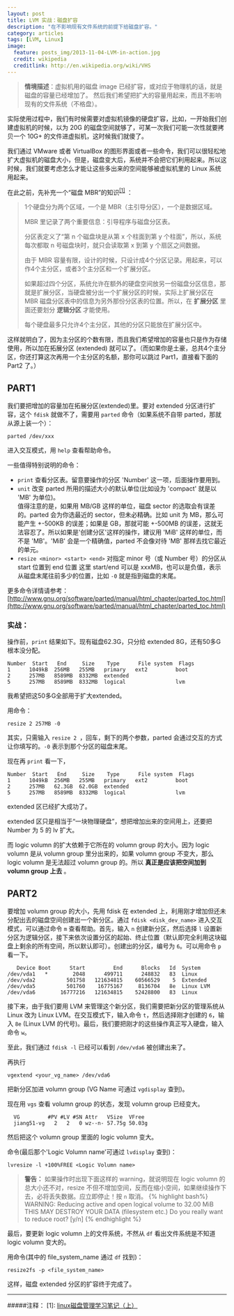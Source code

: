 ```yaml
---
layout: post
title: LVM 实战：磁盘扩容
description: "在不影响现有文件系统的前提下给磁盘扩容。"
category: articles
tags: [LVM, Linux]
image:
  feature: posts_img/2013-11-04-LVM-in-action.jpg
  credit: wikipedia
  creditlink: http://en.wikipedia.org/wiki/VHS
---
```


>  **情境描述**：虚拟机用的磁盘 image 已经扩容，或对应于物理机的话，就是磁盘的容量已经增加了。
然后我们希望把扩大的容量用起来，而且不影响现有的文件系统（不格盘）。

实际使用过程中，我们有时候需要对虚拟机镜像的硬盘扩容，比如，一开始我们创建虚拟机的时候，以为 20G 的磁盘空间就够了，可某一次我们可能一次性就要拷贝一个 10G+ 的文件进虚拟机，这时候我们就傻了。

我们通过 VMware 或者 VirtualBox 的图形界面或者一些命令，我们可以很轻松地扩大虚拟机的磁盘大小，但是，磁盘变大后，系统并不会把它们利用起来。所以这时候，我们就要考虑怎么才能让这些多出来的空间能够被虚拟机里的 Linux 系统用起来。

在此之前，先补充一个“磁盘 MBR”的知识<sup>[[1]](#note1)</sup> ：

> 1个硬盘分为两个区域，一个是 MBR（主引导分区），一个是数据区域。
> 
> MBR 里记录了两个重要信息：引导程序与磁盘分区表。
> 
> 分区表定义了“第 n 个磁盘块是从第 x 个柱面到第 y 个柱面”，所以，系统每次都取 n 号磁盘块时，就只会读取第 x 到第 y 个扇区之间数据。
> 
> 由于 MBR 容量有限，设计的时候，只设计成4个分区记录。用起来，可以作4个主分区，或者3个主分区和一个扩展分区。
> 
> 如果超过四个分区，系统允许在额外的硬盘空间放另一份磁盘分区信息，那就是扩展分区，当硬盘被分出一个扩展分区的时候，实际上扩展分区在 MBR 磁盘分区表中的信息为另外那份分区表的位置。所以，在 **扩展分区** 里面还要划分 **逻辑分区** 才能使用。
> 
> 每个硬盘最多只允许4个主分区，其他的分区只能放在扩展分区中。


这样就明白了，因为主分区的个数有限，而且我们希望增加的容量也只是作为存储使用，所以加在拓展分区 (extended) 就可以了。（而如果你是土豪，总共4个主分区，你还打算这次再用一个主分区的名额，那你可以跳过 Part1，直接看下面的 Part2 了。）

## PART1

我们要把增加的容量加在拓展分区(extended)里。要对 extended 分区进行扩容，这个 `fdisk` 就做不了，需要用 `parted` 命令（如果系统不自带 parted，那就从源上装一个）：

```
parted /dev/xxx
```

进入交互模式，用 `help` 查看帮助命令。

一些值得特别说明的命令：

* `print` 查看分区表。留意要操作的分区 'Number' 这一项，后面操作要用到。
* `unit` 改变 parted 所用的描述大小的默认单位(比如设为 'compact' 就是以 'MB' 为单位)。  
值得注意的是，如果用 MB/GB 这样的单位，磁盘 sector 的选取会有误差的。parted 会为你选最近的 sector，但未必精确。比如 unit 为 MB，那么可能产生 +-500KB 的误差；如果是 GB，那就可能 +-500MB 的误差，这就无法容忍了。所以如果是'创建分区'这样的操作，建议用 'MiB' 这样的单位，而不是 'MB'。'MiB' 会是一个精确值，parted 不会像对待 'MB' 那样去找它最近的单元。
* `resize <minor> <start> <end>` 对指定 minor 号（或 Number 号）的分区从 start 位置到 end 位置
这里 start/end 可以是 xxxMB，也可以是负值，表示从磁盘末尾往前多少的位置，比如 `-0` 就是指到磁盘的末尾。

更多命令详情请参考：
[http://www.gnu.org/software/parted/manual/html_chapter/parted_toc.html](http://www.gnu.org/software/parted/manual/html_chapter/parted_toc.html)


### 实战：

操作前，`print` 结果如下。现有磁盘62.3G，只分给 extended 8G，还有50多G根本没分配。

```
Number  Start   End     Size    Type      File system  Flags
1      1049kB  256MB   255MB   primary   ext2         boot
2      257MB   8589MB  8332MB  extended
5      257MB   8589MB  8332MB  logical                lvm
```

我希望把这50多G全部用于扩大extended。

用命令：

```
resize 2 257MB -0
```

其实，只需输入 `resize 2 `，回车，剩下的两个参数，parted 会通过交互的方式让你填写的。`-0` 表示到那个分区的磁盘末尾。

现在再 `print` 看一下，

```
Number  Start   End     Size    Type      File system  Flags
1      1049kB  256MB   255MB   primary   ext2         boot
2      257MB   62.3GB  62.0GB  extended
5      257MB   8589MB  8332MB  logical                lvm
```

extended 区已经扩大成功了。

extended 区只是相当于“一块物理硬盘”，想把增加出来的空间用上，还要把 Number 为 5 的 lv 扩大。

而 logic volumn 的扩大依赖于它所在的 volumn group 的大小。因为 logic volumn 是从 volumn group 里分出来的，如果 volumn group 不变大，那么 logic volumn 是无法超过 volumn group 的。所以 **真正是应该把空间加到 volumn group 上去** 。


## PART2

要增加 volumn group 的大小，先用 fdisk 在 extended 上，利用刚才增加但还未分配出去的磁盘空间创建出一个新分区。通过 `fdisk <disk_dev_name>` 进入交互模式，可以通过命令 `m` 查看帮助。首先，输入 `n` 创建新分区，然后选择 `l` 设置新分区为逻辑分区，接下来依次设置分区的起始、终止位置（默认即完全利用这块磁盘上剩余的所有空间，所以默认即可）。创建出的分区，编号为 `6`。可以用命令 `p` 看一下。

```
   Device Boot      Start         End      Blocks   Id  System
/dev/vda1   *        2048      499711      248832   83  Linux
/dev/vda2          501758   121634815    60566529    5  Extended
/dev/vda5          501760    16775167     8136704   8e  Linux LVM
/dev/vda6        16777216   121634815    52428800   83  Linux
```

接下来，由于我们要用 LVM 来管理这个新分区，我们需要把新分区的管理系统从 Linux 改为 Linux LVM。在交互模式下，输入命令 `t`，然后选择刚才创建的 `6`，输入 `8e` (Linux LVM 的代号)。最后，我们要把刚才的这些操作真正写入硬盘，输入命令 `w`。

至此，我们通过 `fdisk -l` 已经可以看到 `/dev/vda6` 被创建出来了。


再执行 

```
vgextend <your_vg_name> /dev/vda6 
```

把新分区加进 volumn group (VG Name 可通过 `vgdisplay` 查到)。

现在用 `vgs` 查看 volumn group 的状态，发现 volumn group 已经变大。

```
  VG         #PV #LV #SN Attr   VSize  VFree
  jiang51-vg   2   2   0 wz--n- 57.75g 50.03g
```

然后把这个 volumn group 里面的 logic volumn 变大。

命令(最后那个'Logic Volumn name'可通过 `lvdisplay` 查到)：

```
lvresize -l +100%FREE <Logic Volumn name>
```

> **警告：**
> 如果操作时出现下面这样的 warning，就说明现在 logic volumn 的总大小还不对，resize 不但不增加空间，反而在缩小空间，如果继续操作下去，必将丢失数据。应立即停止！按 `n` 取消。
>{% highlight bash%}
WARNING: Reducing active and open logical volume to 32.00 MiB
  THIS MAY DESTROY YOUR DATA (filesystem etc.)
Do you really want to reduce root? [y/n]
{% endhighlight %}

最后，要更新 logic volumn 上的文件系统，不然从 `df` 看出文件系统是不知道 logic volumn 变大的。

用命令(其中的 file_system_name 通过 `df` 找到)：

```
resize2fs -p <file_system_name>
```

这样，磁盘 extended 分区的扩容终于完成了。

- - -

#####注释：
<a id="note1">[1]</a>: [linux磁盘管理学习笔记（上）](http://blogread.cn/it/article/2319)
